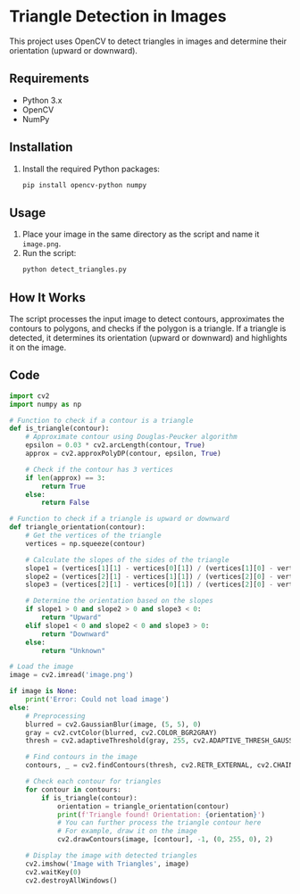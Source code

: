 # Triangle Detection in Images

This project uses OpenCV to detect triangles in images and determine their orientation (upward or downward).

## Requirements

- Python 3.x
- OpenCV
- NumPy

## Installation

1. Install the required Python packages:
    ```sh
    pip install opencv-python numpy
    ```

## Usage

1. Place your image in the same directory as the script and name it `image.png`.
2. Run the script:
    ```sh
    python detect_triangles.py
    ```

## How It Works

The script processes the input image to detect contours, approximates the contours to polygons, and checks if the polygon is a triangle. If a triangle is detected, it determines its orientation (upward or downward) and highlights it on the image.

## Code

```python
import cv2
import numpy as np

# Function to check if a contour is a triangle
def is_triangle(contour):
    # Approximate contour using Douglas-Peucker algorithm
    epsilon = 0.03 * cv2.arcLength(contour, True)
    approx = cv2.approxPolyDP(contour, epsilon, True)

    # Check if the contour has 3 vertices
    if len(approx) == 3:
        return True
    else:
        return False

# Function to check if a triangle is upward or downward
def triangle_orientation(contour):
    # Get the vertices of the triangle
    vertices = np.squeeze(contour)

    # Calculate the slopes of the sides of the triangle
    slope1 = (vertices[1][1] - vertices[0][1]) / (vertices[1][0] - vertices[0][0])
    slope2 = (vertices[2][1] - vertices[1][1]) / (vertices[2][0] - vertices[1][0])
    slope3 = (vertices[2][1] - vertices[0][1]) / (vertices[2][0] - vertices[0][0])

    # Determine the orientation based on the slopes
    if slope1 > 0 and slope2 > 0 and slope3 < 0:
        return "Upward"
    elif slope1 < 0 and slope2 < 0 and slope3 > 0:
        return "Downward"
    else:
        return "Unknown"

# Load the image
image = cv2.imread('image.png')

if image is None:
    print('Error: Could not load image')
else:
    # Preprocessing
    blurred = cv2.GaussianBlur(image, (5, 5), 0)
    gray = cv2.cvtColor(blurred, cv2.COLOR_BGR2GRAY)
    thresh = cv2.adaptiveThreshold(gray, 255, cv2.ADAPTIVE_THRESH_GAUSSIAN_C, cv2.THRESH_BINARY_INV, 11, 2)

    # Find contours in the image
    contours, _ = cv2.findContours(thresh, cv2.RETR_EXTERNAL, cv2.CHAIN_APPROX_SIMPLE)

    # Check each contour for triangles
    for contour in contours:
        if is_triangle(contour):
            orientation = triangle_orientation(contour)
            print(f'Triangle found! Orientation: {orientation}')
            # You can further process the triangle contour here
            # For example, draw it on the image
            cv2.drawContours(image, [contour], -1, (0, 255, 0), 2)

    # Display the image with detected triangles
    cv2.imshow('Image with Triangles', image)
    cv2.waitKey(0)
    cv2.destroyAllWindows()
